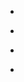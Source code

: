 
- [](/2021/04/1384431157677285378/)

- [](/2021/04/1384069042672001024/)

- [](/2021/04/1383279982311399434/)

- [](/2021/04/1382910148306427907/)
